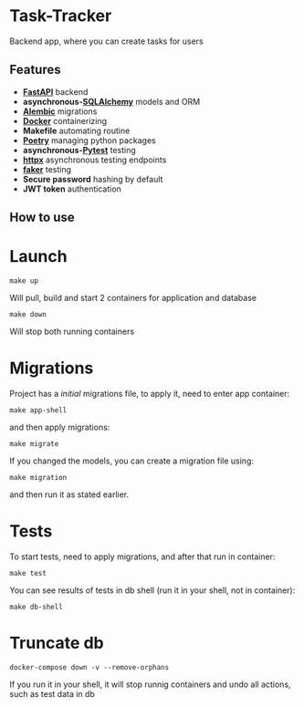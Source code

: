 # Task-Tracker
Backend app, where you can create tasks for users
## Features
* **[FastAPI](https://github.com/tiangolo/fastapi)** backend
* **asynchronous-[SQLAlchemy](https://github.com/sqlalchemy/sqlalchemy)** models and ORM
* **[Alembic](https://github.com/sqlalchemy/alembic)** migrations
* **[Docker](https://www.docker.com/)** containerizing
* **Makefile** automating routine
* **[Poetry](https://github.com/python-poetry/poetry)** managing python packages
* **asynchronous-[Pytest](https://github.com/pytest-dev/pytest)** testing
* **[httpx](https://github.com/projectdiscovery/httpx)** asynchronous testing endpoints
* **[faker](https://github.com/joke2k/faker)** testing
* **Secure password** hashing by default
* **JWT token** authentication

## How to use
# Launch 
```
make up
```
Will pull, build and start 2 containers for application and database
```
make down
```
Will stop both running containers
# Migrations
Project has a *initial* migrations file, to apply it, need to enter app container:
```
make app-shell
```
and then apply migrations:
```
make migrate
```
If you changed the models, you can create a migration file using:
```
make migration
```
and then run it as stated earlier.
# Tests
To start tests, need to apply migrations, and after that run in container:
```
make test
```
You can see results of tests in db shell (run it in your shell, not in container):
```
make db-shell
```
# Truncate db
```
docker-compose down -v --remove-orphans
```
If you run it in your shell, it will stop runnig containers and undo all actions, such as test data in db